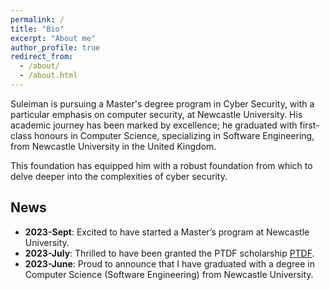```yaml
---
permalink: /
title: "Bio"
excerpt: "About me"
author_profile: true
redirect_from: 
  - /about/
  - /about.html
---
```


Suleiman is pursuing a Master's degree program in Cyber Security, with a particular emphasis on computer security, at Newcastle University. His academic journey has been marked by excellence; he graduated with first-class honours in Computer Science, specializing in Software Engineering, from Newcastle University in the United Kingdom.

This foundation has equipped him with a robust foundation from which to delve deeper into the complexities of cyber security.

## News

- **2023-Sept**: Excited to have started a Master’s program at Newcastle University.
- **2023-July**: Thrilled to have been granted the PTDF scholarship [PTDF](https://scholarship.ptdf.gov.ng/).
- **2023-June**: Proud to announce that I have graduated with a degree in Computer Science (Software Engineering) from Newcastle University.
